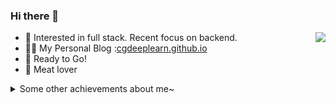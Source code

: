 ### Hi there 👋

<img align="right" src="https://github-readme-stats.vercel.app/api?username=cgDeepLearn&show_icons=true&icon_color=CE1D2D&text_color=718096&bg_color=ffffff&hide_title=true" />

- :orange_book: Interested in full stack. Recent focus on backend.
- ✍🏻 My Personal Blog :[cgdeeplearn.github.io](https://cgdeeplearn.github.io)
- :ram: Ready to Go!
- :meat_on_bone: Meat lover

<details>
  <summary>Some other achievements about me~</summary>
  <br>
  
  * 🤪 Fun Maker
  * 🍎 Eater
  
  <p align="center"> 
  <img align="center" src="https://github-readme-stats.vercel.app/api/top-langs/?username=halfrost&hide_langs_below=1&theme=default&line_height=27&layout=compact" />
  </p>
  
</details>



